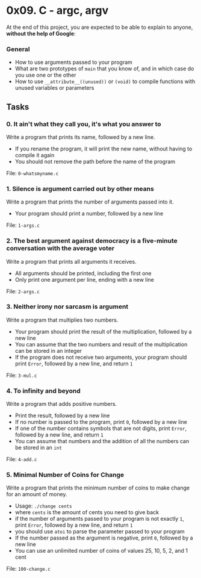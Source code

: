 <h1>0x09. C - argc, argv</h1>
<p>At the end of this project, you are expected to be able to explain to anyone, <strong>without the help of Google</strong>:</p>

<h3>General</h3>

<ul>
<li>How to use arguments passed to your program</li>
<li>What are two prototypes of <code>main</code> that you know of, and in which case do you use one or the other</li>
<li>How to use <code>__attribute__((unused))</code> or <code>(void)</code> to compile functions with unused variables or parameters</li>
</ul>
<h2>Tasks</h2>
  <h3>
    0. It ain&#39;t what they call you, it&#39;s what you answer to
  </h3>
  <p>Write a program that prints its name, followed by a new line.</p>
<ul>
<li>If you rename the program, it will print the new name, without having to compile it again</li>
<li>You should not remove the path before the name of the program</li>
</ul>
        <p>File: <code>0-whatsmyname.c</code></p>
  <h3>
    1. Silence is argument carried out by other means
  </h3>
  <p>Write a program that prints the number of arguments passed into it.</p>
<ul>
<li>Your program should print a number, followed by a new line</li>
</ul>
        <p>File: <code>1-args.c</code></p>
  <h3>
    2. The best argument against democracy is a five-minute conversation with the average voter
  </h3>
  <p>Write a program that prints all arguments it receives.</p>
<ul>
<li>All arguments should be printed, including the first one</li>
<li>Only print one argument per line, ending with a new line</li>
</ul>
        <p>File: <code>2-args.c</code></p>
  <h3>
    3. Neither irony nor sarcasm is argument
  </h3>
  <p>Write a program that multiplies two numbers.</p>
<ul>
<li>Your program should print the result of the multiplication, followed by a new line</li>
<li>You can assume that the two numbers and result of the multiplication can be stored in an integer</li>
<li>If the program does not receive two arguments, your program should print <code>Error</code>, followed by a new line, and return <code>1</code></li>
</ul>
        <p>File: <code>3-mul.c</code></p>
  <h3>
    4. To infinity and beyond
  </h3>
  <p>Write a program that adds positive numbers.</p>
<ul>
<li>Print the result, followed by a new line</li>
<li>If no number is passed to the program, print <code>0</code>, followed by a new line</li>
<li>If one of the number contains symbols that are not digits, print <code>Error</code>, followed by a new line, and return <code>1</code></li>
<li>You can assume that numbers and the addition of all the numbers can be stored in an <code>int</code></li>
</ul>
        <p>File: <code>4-add.c</code></p>
  <h3>
    5. Minimal Number of Coins for Change
  </h3>
  <p>Write a program that prints the minimum number of coins to make change for an amount of money.</p>
<ul>
<li>Usage: <code>./change cents</code></li>
<li>where <code>cents</code> is the amount of cents you need to give back</li>
<li>if the number of arguments passed to your program is not exactly <code>1</code>, print <code>Error</code>, followed by a new line, and return <code>1</code></li>
<li>you should use <code>atoi</code> to parse the parameter passed to your program</li>
<li>If the number passed as the argument is negative, print <code>0</code>, followed by a new line</li>
<li>You can use an unlimited number of coins of values 25, 10, 5, 2, and 1 cent</li>
</ul>
        <p>File: <code>100-change.c</code></p>
